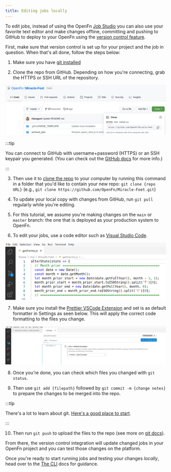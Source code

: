 ```yaml
---
title: Editing jobs locally
---
```


To edit jobs, instead of using the OpenFn
[Job Studio](./job-studio.md) you can also use your favorite text
editor and make changes offline, committing and pushing to GitHub to deploy to
your OpenFn using the
[version control feature](../manage/platform-mgmt.md/#github-version-control).

First, make sure that version control is set up for your project and the job in
question. When that's all done, follow the steps below:

1. Make sure you have
   [git installed](https://git-scm.com/book/en/v2/Getting-Started-Installing-Git)

2. Clone the repo from GitHub. Depending on how you're connecting, grab the
   HTTPS or SSH URL of the repository.

![GH Clone URL](/img/git_clone_url.png)

:::tip

You can connect to GitHub with username+password (HTTPS) or an SSH keypair you
generated. (You can check out the
[GitHub docs](https://docs.github.com/en/get-started/getting-started-with-git/about-remote-repositories)
for more info.)

:::

3. Then use it to
   [clone the repo](https://docs.github.com/en/repositories/creating-and-managing-repositories/cloning-a-repository)
   to your computer by running this command in a folder that you'd like to
   contain your new repo: `git clone {repo URL}` (e.g.,
   `git clone https://github.com/OpenFn/Miracle-Feet.git`)

4. To update your local copy with changes from GitHub, run `git pull` regularly
   while you're editing.

5. For this tutorial, we assume you're making changes on the `main` or `master`
   branch: the one that is deployed as your production system to OpenFn.

6. To edit your jobs, use a code editor such as
   [Visual Studio Code](https://code.visualstudio.com/download).

![VS Code](/img/edit_job_vscode.png)

7. Make sure you install the
   [Prettier VSCode Extension](https://marketplace.visualstudio.com/items?itemName=esbenp.prettier-vscode)
   and set is as default formatter in Settings as seen below. This will apply
   the correct code formatting to the files you change.

![Prettier](/img/prettier.png)

8. Once you're done, you can check which files you changed with `git status`.

9. Then use `git add {filepath}` followed by `git commit -m {change notes}` to
   prepare the changes to be merged into the repo.

:::tip

There's a lot to learn about git.
[Here's a good place to start](https://github.com/git-guides/git-commit).

:::

10. Then run `git push` to upload the files to the repo (see more on
    [git docs](https://github.com/git-guides/git-push)).

From there, the version control integration will update changed jobs in your
OpenFn project and you can test those changes on the platform.

Once you're ready to start running jobs and testing your changes _locally_, head
over to the [The CLI](../cli.md) docs for guidance.
